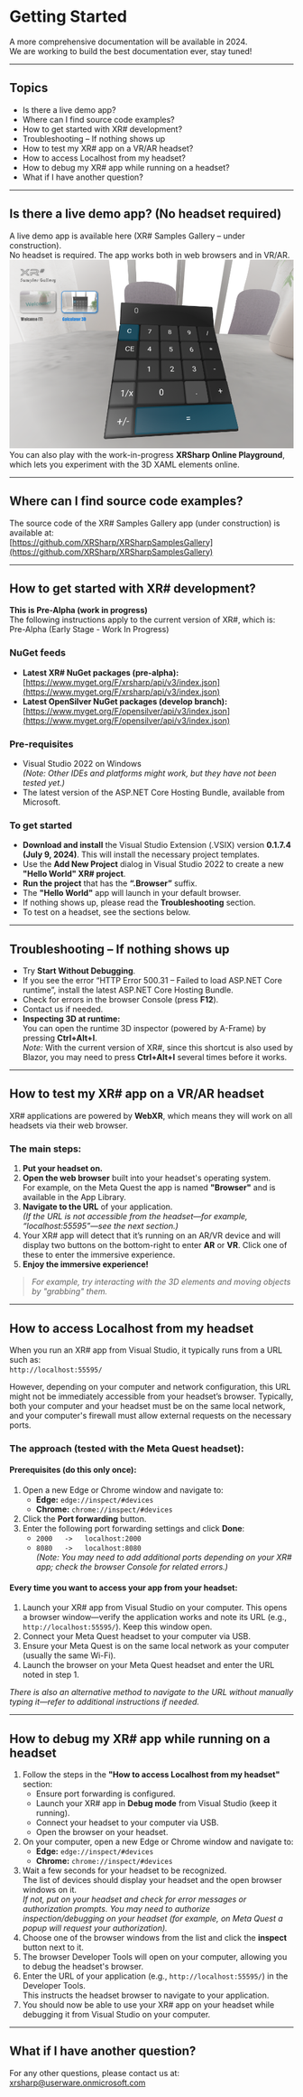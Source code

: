 # Getting Started

A more comprehensive documentation will be available in 2024.  
We are working to build the best documentation ever, stay tuned!

---

## Topics

- Is there a live demo app?
- Where can I find source code examples?
- How to get started with XR# development?
- Troubleshooting – If nothing shows up
- How to test my XR# app on a VR/AR headset?
- How to access Localhost from my headset?
- How to debug my XR# app while running on a headset?
- What if I have another question?

---

## Is there a live demo app? (No headset required)

A live demo app is available here (XR# Samples Gallery – under construction).  
No headset is required. The app works both in web browsers and in VR/AR.
![image](https://raw.githubusercontent.com/UserwareDocumentation/userware-docs/main/images/ce0139dc9b004c85962718160c5b8997.png)
You can also play with the work-in-progress **XRSharp Online Playground**, which lets you experiment with the 3D XAML elements online.

---

## Where can I find source code examples?

The source code of the XR# Samples Gallery app (under construction) is available at:  
[https://github.com/XRSharp/XRSharpSamplesGallery](https://github.com/XRSharp/XRSharpSamplesGallery)

---

## How to get started with XR# development?

**This is Pre-Alpha (work in progress)**  
The following instructions apply to the current version of XR#, which is: Pre-Alpha (Early Stage - Work In Progress)

### NuGet feeds

- **Latest XR# NuGet packages (pre-alpha):**  
  [https://www.myget.org/F/xrsharp/api/v3/index.json](https://www.myget.org/F/xrsharp/api/v3/index.json)
- **Latest OpenSilver NuGet packages (develop branch):**  
  [https://www.myget.org/F/opensilver/api/v3/index.json](https://www.myget.org/F/opensilver/api/v3/index.json)

### Pre-requisites

- Visual Studio 2022 on Windows  
  *(Note: Other IDEs and platforms might work, but they have not been tested yet.)*
- The latest version of the ASP.NET Core Hosting Bundle, available from Microsoft.

### To get started

- **Download and install** the Visual Studio Extension (.VSIX) version **0.1.7.4 (July 9, 2024)**. This will install the necessary project templates.
- Use the **Add New Project** dialog in Visual Studio 2022 to create a new **"Hello World" XR# project**.
- **Run the project** that has the **“.Browser”** suffix.
- The **"Hello World"** app will launch in your default browser.
- If nothing shows up, please read the **Troubleshooting** section.
- To test on a headset, see the sections below.

---

## Troubleshooting – If nothing shows up

- Try **Start Without Debugging**.
- If you see the error “HTTP Error 500.31 – Failed to load ASP.NET Core runtime”, install the latest ASP.NET Core Hosting Bundle.
- Check for errors in the browser Console (press **F12**).
- Contact us if needed.
- **Inspecting 3D at runtime:**  
  You can open the runtime 3D inspector (powered by A-Frame) by pressing **Ctrl+Alt+I**.  
  *Note:* With the current version of XR#, since this shortcut is also used by Blazor, you may need to press **Ctrl+Alt+I** several times before it works.

---

## How to test my XR# app on a VR/AR headset

XR# applications are powered by **WebXR**, which means they will work on all headsets via their web browser.

### The main steps:

1. **Put your headset on.**
2. **Open the web browser** built into your headset's operating system.  
   For example, on the Meta Quest the app is named **"Browser"** and is available in the App Library.
3. **Navigate to the URL** of your application.  
   *(If the URL is not accessible from the headset—for example, “localhost:55595”—see the next section.)*
4. Your XR# app will detect that it’s running on an AR/VR device and will display two buttons on the bottom-right to enter **AR** or **VR**. Click one of these to enter the immersive experience.
5. **Enjoy the immersive experience!**

> *For example, try interacting with the 3D elements and moving objects by "grabbing" them.*

---

## How to access Localhost from my headset

When you run an XR# app from Visual Studio, it typically runs from a URL such as:  
`http://localhost:55595/`

However, depending on your computer and network configuration, this URL might not be immediately accessible from your headset’s browser. Typically, both your computer and your headset must be on the same local network, and your computer's firewall must allow external requests on the necessary ports.

### The approach (tested with the Meta Quest headset):

#### Prerequisites (do this only once):

1. Open a new Edge or Chrome window and navigate to:
   - **Edge:** `edge://inspect/#devices`
   - **Chrome:** `chrome://inspect/#devices`
2. Click the **Port forwarding** button.
3. Enter the following port forwarding settings and click **Done**:
   - `2000   ->   localhost:2000`
   - `8080   ->   localhost:8080`  
     *(Note: You may need to add additional ports depending on your XR# app; check the browser Console for related errors.)*

#### Every time you want to access your app from your headset:

1. Launch your XR# app from Visual Studio on your computer. This opens a browser window—verify the application works and note its URL (e.g., `http://localhost:55595/`). Keep this window open.
2. Connect your Meta Quest headset to your computer via USB.
3. Ensure your Meta Quest is on the same local network as your computer (usually the same Wi-Fi).
4. Launch the browser on your Meta Quest headset and enter the URL noted in step 1.

*There is also an alternative method to navigate to the URL without manually typing it—refer to additional instructions if needed.*

---

## How to debug my XR# app while running on a headset

1. Follow the steps in the **"How to access Localhost from my headset"** section:
   - Ensure port forwarding is configured.
   - Launch your XR# app in **Debug mode** from Visual Studio (keep it running).
   - Connect your headset to your computer via USB.
   - Open the browser on your headset.
2. On your computer, open a new Edge or Chrome window and navigate to:
   - **Edge:** `edge://inspect/#devices`
   - **Chrome:** `chrome://inspect/#devices`
3. Wait a few seconds for your headset to be recognized.  
   The list of devices should display your headset and the open browser windows on it.  
   *If not, put on your headset and check for error messages or authorization prompts. You may need to authorize inspection/debugging on your headset (for example, on Meta Quest a popup will request your authorization).*
4. Choose one of the browser windows from the list and click the **inspect** button next to it.
5. The browser Developer Tools will open on your computer, allowing you to debug the headset's browser.
6. Enter the URL of your application (e.g., `http://localhost:55595/`) in the Developer Tools.  
   This instructs the headset browser to navigate to your application.
7. You should now be able to use your XR# app on your headset while debugging it from Visual Studio on your computer.

---

## What if I have another question?

For any other questions, please contact us at:  
[xrsharp@userware.onmicrosoft.com](mailto:xrsharp@userware.onmicrosoft.com)
```